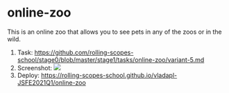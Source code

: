 # online-zoo
This is an online zoo that allows you to see pets in any of the zoos or in the wild.

1. Task: https://github.com/rolling-scopes-school/stage0/blob/master/stage1/tasks/online-zoo/variant-5.md
2. Screenshot:
  ![](https://disk.yandex.ru/i/CroOyFgiOwcB2A)
3. Deploy: https://rolling-scopes-school.github.io/vladapl-JSFE2021Q1/online-zoo
